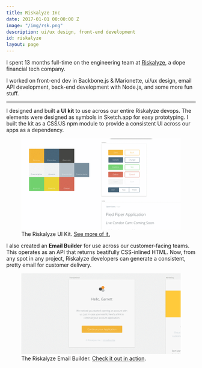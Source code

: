 ```yaml
---
title: Riskalyze Inc
date: 2017-01-01 00:00:00 Z
image: "/img/rsk.png"
description: ui/ux design, front-end development
id: riskalyze
layout: page
---
```


I spent 13 months full-time on the engineering team at [Riskalyze](htts://riskalyze.com), a dope financial tech company.

I worked on front-end dev in Backbone.js & Marionette, ui/ux design, email API development, back-end development with Node.js, and some more fun stuff.

<hr class="small" />

I designed and built a <strong>UI kit</strong> to use across our entire Riskalyze devops. The elements were designed as symbols in Sketch.app for easy prototyping. I built the kit as a CSS/JS npm module to provide a consistent UI across our apps as a dependency.


<figure class="border">
  <img src="/img/gifs/rsk-1.gif" alt="">
  <figcaption>The Riskalyze UI Kit. <a target="_blank" href="http://recordit.co/7KBXmO7b2t">See more of it.</a></figcaption>
</figure>

I also created an <strong>Email Builder</strong> for use across our customer-facing teams. This operates as an API that returns beatifully CSS-inlined HTML. Now, from any spot in any project, Riskalyze developers can generate a consistent, pretty email for customer delivery.
<figure>
  <img src="/img/gifs/rsk-2.gif" alt="">
  <figcaption>The Riskalyze Email Builder. <a target="_blank" href="http://recordit.co/6TvbrrQiAD">Check it out in action</a>.</figcaption>
</figure>

